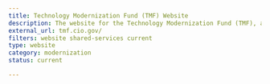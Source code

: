 ```yaml
---
title: Technology Modernization Fund (TMF) Website
description: The website for the Technology Modernization Fund (TMF), an innovative funding vehicle that gives agencies additional ways to deliver services to the American public more quickly, better secure sensitive systems and data, and use taxpayer dollars more efficiently.
external_url: tmf.cio.gov/
filters: website shared-services current
type: website
category: modernization
status: current

---
```


